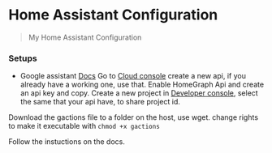 # Home Assistant Configuration
> My Home Assistant Configuration


### Setups
- Google assistant
[Docs](https://home-assistant.io/components/google_assistant/)
Go to [Cloud console](https://console.cloud.google.com/) create a new api, if you already have a working one, use that. Enable HomeGraph Api and create an api key and copy.
Create a new project in [Developer console](https://console.actions.google.com/), select the same that your api have, to share project id.

Download the gactions file to a folder on the host, use wget. change rights to make it executable with `chmod +x gactions`

Follow the instuctions on the docs.
